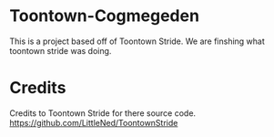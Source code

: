 # Toontown-Cogmegeden
This is a project based off of Toontown Stride. We are finshing what toontown stride was doing.
# Credits
Credits to Toontown Stride for there source code. https://github.com/LittleNed/ToontownStride
